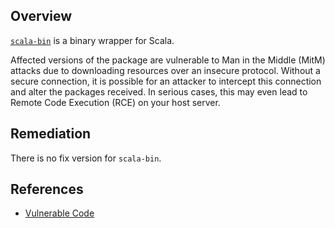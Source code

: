 ## Overview
[`scala-bin`](https://www.npmjs.com/package/scala-bin) is a binary wrapper for Scala.

Affected versions of the package are vulnerable to Man in the Middle (MitM) attacks due to downloading resources over an insecure protocol. Without a secure connection, it is possible for an attacker to intercept this connection and alter the packages received. In serious cases, this may even lead to Remote Code Execution (RCE) on your host server.

## Remediation
There is no fix version for `scala-bin`.

## References
- [Vulnerable Code](https://github.com/k-kinzal/scala-bin/blob/d1adabc323ebc63d704b0347f61ff686fbf6a923/src/common.js#L11)
